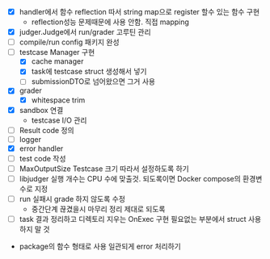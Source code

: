 
- [x] handler에서 함수 reflection 따서 string map으로 register 할수 있는 함수 구현
  - reflection성능 문제때문에 사용 안함. 직접 mapping
- [x] judger.Judge에서 run/grader 고루틴 관리
- [ ] compile/run config 패키지 완성
- [ ] testcase Manager 구현
  - [x] cache manager
  - [x] task에 testcase struct 생성해서 넣기
   - [ ] submissionDTO로 넘어왔으면 그거 사용
- [x] grader
  - [x] whitespace trim
- [x] sandbox 연결
  - testcase I/O 관리
- [ ] Result code 정의
- [ ] logger
- [x] error handler
- [ ] test code 작성
- [ ] MaxOutputSize Testcase 크기 따라서 설정하도록 하기
- [ ] libjudger 실행 개수는 CPU 수에 맞출것. 되도록이면 Docker compose의 환경변수로 지정
- [ ] run 실패시 grade 하지 않도록 수정
  - 중간단계 끊겼을시 마무리 정리 제대로 되도록
- [ ] task 결과 정리하고 디렉토리 지우는 OnExec 구현
필요없는 부분에서 struct 사용하지 말 것
- package의 함수 형태로 사용
일관되게 error 처리하기


